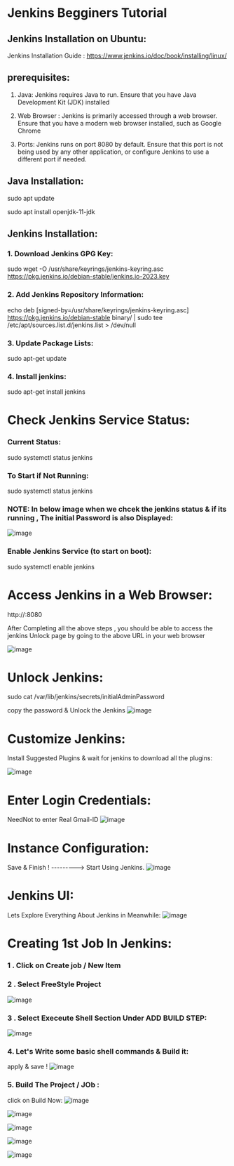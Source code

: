 # Jenkins Begginers Tutorial

## Jenkins Installation on Ubuntu:

Jenkins Installation Guide : 
https://www.jenkins.io/doc/book/installing/linux/

## prerequisites:
1. Java:
Jenkins requires Java to run. Ensure that you have Java Development Kit (JDK) installed

2. Web Browser : 
Jenkins is primarily accessed through a web browser. Ensure that you have a modern web browser installed, such as Google Chrome

3. Ports:
Jenkins runs on port 8080 by default. Ensure that this port is not being used by any other application, or configure Jenkins to use a different port if needed.

## Java Installation: 
sudo apt update 

sudo apt install openjdk-11-jdk  

## Jenkins Installation:

### 1. Download Jenkins GPG Key:
sudo wget -O /usr/share/keyrings/jenkins-keyring.asc \
  https://pkg.jenkins.io/debian-stable/jenkins.io-2023.key

### 2. Add Jenkins Repository Information:
echo deb [signed-by=/usr/share/keyrings/jenkins-keyring.asc] \
  https://pkg.jenkins.io/debian-stable binary/ | sudo tee \
  /etc/apt/sources.list.d/jenkins.list > /dev/null

### 3. Update Package Lists:
sudo apt-get update

### 4. Install jenkins:
sudo apt-get install jenkins

# Check Jenkins Service Status:

### Current Status:
sudo systemctl status jenkins
### To Start if Not Running:
sudo systemctl status jenkins

### NOTE: In below image when we chcek the jenkins status & if its running , The initial Password is also Displayed:
![image](https://github.com/Sudhakar-09/Jenkins_Begginers_TutZ/assets/129831125/db00c9ae-579e-4757-9436-060e7b1c3c16)

### Enable Jenkins Service (to start on boot):
sudo systemctl enable jenkins

# Access Jenkins in a Web Browser:
http://<public-ip>:8080

After Completing all the above steps , you should be able to access the jenkins Unlock page by going to the above URL in your web browser

![image](https://github.com/Sudhakar-09/Jenkins_Begginers_TutZ/assets/129831125/ab8964f1-0570-4ed8-bd5c-0d6f499e7fa2)

# Unlock Jenkins:
sudo cat /var/lib/jenkins/secrets/initialAdminPassword

copy the password & Unlock the Jenkins
![image](https://github.com/Sudhakar-09/Jenkins_Begginers_TutZ/assets/129831125/80dda44a-3d41-42b4-b3db-06ed06953ecd)

# Customize Jenkins:
Install Suggested Plugins & wait for jenkins to download all the plugins:

![image](https://github.com/Sudhakar-09/Jenkins_Begginers_TutZ/assets/129831125/3e2b9558-5a78-40e6-af17-541d8a6be927)

# Enter Login Credentials:
NeedNot to enter Real Gmail-ID
![image](https://github.com/Sudhakar-09/Jenkins_Begginers_TutZ/assets/129831125/90f5822c-bafe-4168-b6d1-10e5b71320ad)

# Instance Configuration:
Save & Finish ! ---------> Start Using Jenkins.
![image](https://github.com/Sudhakar-09/Jenkins_Begginers_TutZ/assets/129831125/0a0b2cd4-f041-4463-9a9f-51871b96fe05)

# Jenkins UI:
Lets Explore Everything About Jenkins in Meanwhile: 
![image](https://github.com/Sudhakar-09/Jenkins_Begginers_TutZ/assets/129831125/f82c8ef5-d1e1-4fe8-8581-2076781bb790)

# Creating 1st Job In Jenkins:
### 1 . Click on Create job / New Item 

### 2 . Select FreeStyle Project 

![image](https://github.com/Sudhakar-09/Jenkins_Begginers_TutZ/assets/129831125/45f7a11c-37f5-4fe9-80dc-4bfd3053244b)

### 3 . Select Execeute Shell Section Under ADD BUILD STEP:
![image](https://github.com/Sudhakar-09/Jenkins_Begginers_TutZ/assets/129831125/11ab916e-f9c9-4c64-a41d-2cb11762715d)

### 4. Let's Write some basic shell commands & Build it:
apply & save !
![image](https://github.com/Sudhakar-09/Jenkins_Begginers_TutZ/assets/129831125/2fd84b91-e792-4c51-9874-f66f02833fa4)

### 5. Build The Project / JOb :
click on Build Now:
![image](https://github.com/Sudhakar-09/Jenkins_Begginers_TutZ/assets/129831125/aa670e0f-0ddf-4b7b-9fc0-e84d95f608ae)

![image](https://github.com/Sudhakar-09/Jenkins_Begginers_TutZ/assets/129831125/1be77013-3aa6-48e3-9ae7-3426b1cf51fa)

![image](https://github.com/Sudhakar-09/Jenkins_Begginers_TutZ/assets/129831125/9fa75e85-3b44-49ff-b12b-8dfc7006291e)

![image](https://github.com/Sudhakar-09/Jenkins_Begginers_TutZ/assets/129831125/781ef6fe-b138-41e2-8bcd-4900422c8b68)

![image](https://github.com/Sudhakar-09/Jenkins_Begginers_TutZ/assets/129831125/cecdc010-66c6-4104-a47f-eaaf430ebb26)
